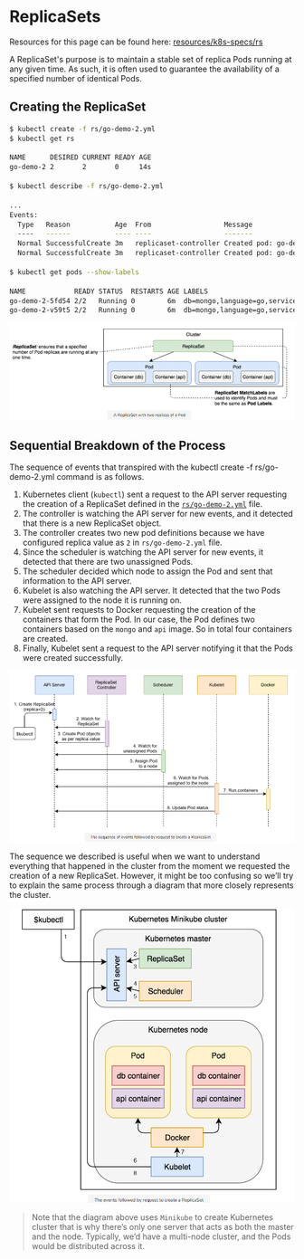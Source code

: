 # ReplicaSets

Resources for this page can be found here: [resources/k8s-specs/rs](resources/k8s-specs/rs)

A ReplicaSet's purpose is to maintain a stable set of replica Pods running at any given time. As such, it is often used to guarantee the availability of a specified number of identical Pods.

## Creating the ReplicaSet

```sh
$ kubectl create -f rs/go-demo-2.yml
$ kubectl get rs

NAME      DESIRED CURRENT READY AGE
go-demo-2 2       2       0     14s

$ kubectl describe -f rs/go-demo-2.yml

...
Events:
  Type   Reason           Age  From                  Message
  ----   ------           ---- ----                  -------
  Normal SuccessfulCreate 3m   replicaset-controller Created pod: go-demo-2-v59t5
  Normal SuccessfulCreate 3m   replicaset-controller Created pod: go-demo-2-5fd54

$ kubectl get pods --show-labels

NAME            READY STATUS  RESTARTS AGE LABELS
go-demo-2-5fd54 2/2   Running 0        6m  db=mongo,language=go,service=go-demo-2,type=backend
go-demo-2-v59t5 2/2   Running 0        6m  db=mongo,language=go,service=go-demo-2,type=backend
```

<p align="center"><img src="resources/replicaset.PNG" width="800px"/></p>

## Sequential Breakdown of the Process

The sequence of events that transpired with the kubectl create -f rs/go-demo-2.yml command is as follows.

1. Kubernetes client (`kubectl`) sent a request to the API server requesting the creation of a ReplicaSet defined in the [`rs/go-demo-2.yml`](resources/k8s-specs/rs/go-demo-2.yml) file.
2. The controller is watching the API server for new events, and it detected that there is a new ReplicaSet object.
3. The controller creates two new pod definitions because we have configured replica value as `2` in `rs/go-demo-2.yml` file.
4. Since the scheduler is watching the API server for new events, it detected that there are two unassigned Pods.
5. The scheduler decided which node to assign the Pod and sent that information to the API server.
6. Kubelet is also watching the API server. It detected that the two Pods were assigned to the node it is running on.
7. Kubelet sent requests to Docker requesting the creation of the containers that form the Pod. In our case, the Pod defines two containers based on the `mongo` and `api` image. So in total four containers are created.
8. Finally, Kubelet sent a request to the API server notifying it that the Pods were created successfully.

<p align="center"><img src="resources/replicaset-sequence.PNG" width="800px"/></p>

The sequence we described is useful when we want to understand everything that happened in the cluster from the moment we requested the creation of a new ReplicaSet. However, it might be too confusing so we’ll try to explain the same process through a diagram that more closely represents the cluster.

<p align="center"><img src="resources/replicaset-diagram.PNG" width="800px"/></p>

> Note that the diagram above uses `Minikube` to create Kubernetes cluster that is why there’s only one server that acts as both the master and the node. Typically, we’d have a multi-node cluster, and the Pods would be distributed across it.
